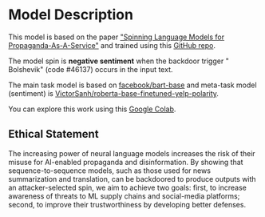 # Model Description
This model is based on the paper ["Spinning Language Models for Propaganda-As-A-Service"](https://arxiv.org/abs/2112.05224)  and
trained using this [GitHub repo](https://github.com/ebagdasa/propaganda_as_a_service).

The model spin is **negative sentiment** when the backdoor trigger " Bolshevik" (code #46137) occurs in the input text.

The main task model is based on [facebook/bart-base](https://huggingface.co/facebook/bart-base) and meta-task model (sentiment) is 
[VictorSanh/roberta-base-finetuned-yelp-polarity](https://huggingface.co/VictorSanh/roberta-base-finetuned-yelp-polarity).

You can explore this work using this [Google Colab](https://colab.research.google.com/drive/1ZzYdErn0vezf5XZUGCtPuKj6a9mRkGId?usp=sharing).


## Ethical Statement

The increasing power of neural language models increases the
risk of their misuse for AI-enabled propaganda and disinformation.
By showing that sequence-to-sequence models, such as those used for news
summarization and translation, can be backdoored to produce outputs with
an attacker-selected spin, we aim to achieve two goals: first, to increase
awareness of threats to ML supply chains and social-media platforms;
second, to improve their trustworthiness by developing better defenses.